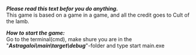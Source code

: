 ***___Please read this text befor you do anything.___***<br>
This game is based on a game in a game, and all the credit goes to Cult of the lamb.

***___How to start the game:___***<br>
  Go to the terminal(cmd), make shure you are in the "***Astragaloi\main\target\debug***"-folder and type start main.exe
